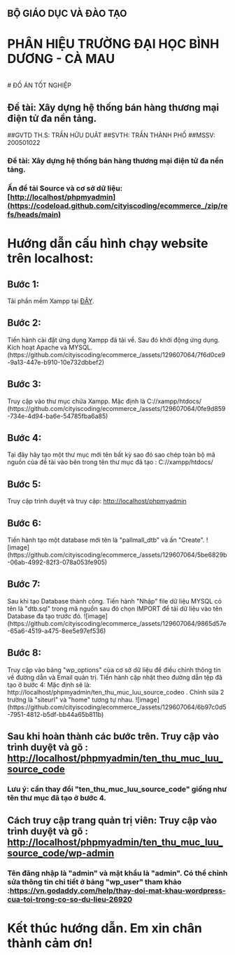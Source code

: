 <h2>BỘ GIÁO DỤC VÀ ĐÀO TẠO</h2>
<h1>PHÂN HIỆU TRƯỜNG ĐẠI HỌC BÌNH DƯƠNG - CÀ MAU</h1> <br>
# ĐỒ ÁN TỐT NGHIỆP
<h2> Đề tài: Xây dựng hệ thống bán hàng thương mại điện tử đa nền tảng. </h3>
##GVTD TH.S: TRẦN HỮU DUÂT
##SVTH: TRẦN THÀNH PHỐ 
##MSSV: 200501022
<h3> Đề tài: Xây dựng hệ thống bán hàng thương mại điện tử đa nền tảng. </h3>

<h3>Ấn để tải Source và cơ sở dữ liệu: <a href="https://codeload.github.com/cityiscoding/ecommerce_/zip/refs/heads/main" target="_blank">[http://localhost/phpmyadmin](https://codeload.github.com/cityiscoding/ecommerce_/zip/refs/heads/main)</a>  </h2>
<h1>Hướng dẫn cấu hình chạy website trên localhost: </h1> 
<h2>Bước 1: </h2> 
<p>Tải phần mềm Xampp tại <a href="https://www.apachefriends.org/download.html" target="_blank">ĐÂY</a>.</p>
<h2>Bước 2: </h2> Tiến hành cài đặt ứng dụng Xampp đã tải về. Sau đó khởi động ứng dụng. Kích hoạt Apache và MYSQL.
(https://github.com/cityiscoding/ecommerce_/assets/129607064/7f6d0ce9-9a13-447e-b910-10e732dbbef2)
<h2>Bước 3: </h2> Truy cập vào thư mục chứa Xampp. Mặc định là C://xampp/htdocs/
(https://github.com/cityiscoding/ecommerce_/assets/129607064/0fe9d859-734e-4d94-ba6e-54785fba6a85)
<h2>Bước 4: </h2> Tại đây hãy tạo một thư mục mới tên bất kỳ sao đó sao chép toàn bộ mã nguồn của đề tài vào bên trong tên thư mục đã tạo : C://xampp/htdocs/

<h2>Bước 5: </h2> Truy cập trình duyệt và truy cập: <a href="http://localhost/phpmyadmin" target="_blank">http://localhost/phpmyadmin</a> 
<h2>Bước 6: </h2> Tiến hành tạo một database mới tên là "pallmall_dtb" và ấn "Create".
![image](https://github.com/cityiscoding/ecommerce_/assets/129607064/5be6829b-06ab-4992-82f3-078a053fe905)

<h2>Bước 7: </h2> Sau khi tạo Database thành công. Tiến hành "Nhập" file dữ liệu MYSQL có tên là "dtb.sql" trong mã nguồn sau đó chọn IMPORT để tải dữ liệu vào tên Database đa tạo trước đó.
![image](https://github.com/cityiscoding/ecommerce_/assets/129607064/9865d57e-65a6-4519-a475-8ee5e97ef536)
<h2>Bước 8: </h2> Truy cập vào bảng "wp_options" của cơ sở dữ liệu để điều chỉnh thông tin về đường dẫn và Email quản trị. Tiến hành cập nhật theo đường dẫn tệp đã tạo ở bước 4: Mặc định sẽ là: http://localhost/phpmyadmin/ten_thu_muc_luu_source_codeo . Chỉnh sửa 2 trường là "siteurl" và "home" tương tự nhau.
![image](https://github.com/cityiscoding/ecommerce_/assets/129607064/6b97c0d5-7951-4812-b5df-bb44a65b811b)

## Sau khi hoàn thành các bước trên. Truy cập vào trình duyệt và gõ : <a href="http://localhost/phpmyadmin" target="_blank">http://localhost/phpmyadmin/ten_thu_muc_luu_source_code</a> 
### Lưu ý: cần thay đổi "ten_thu_muc_luu_source_code" giống như tên thư mục đã tạo ở bước 4.
## Cách truy cập trang quản trị viên:  Truy cập vào trình duyệt và gõ : <a href="http://localhost/phpmyadmin" target="_blank">http://localhost/phpmyadmin/ten_thu_muc_luu_source_code/wp-admin</a>
### Tên đăng nhập là "admin" và mật khẩu là "admin". Có thể chỉnh sửa thông tin chi tiết ở bảng "wp_user" tham khảo :https://vn.godaddy.com/help/thay-doi-mat-khau-wordpress-cua-toi-trong-co-so-du-lieu-26920

# Kết thúc hướng dẫn. Em xin chân thành cảm ơn!


